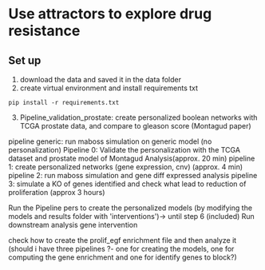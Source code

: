 # Use attractors to explore drug resistance

## Set up

1. download the data and saved it in the data folder 
2. create virtual environment and install requirements txt

```
pip install -r requirements.txt
```

3. Pipeline_validation_prostate: 
create personalized boolean networks with TCGA prostate data, and compare to gleason score (Montagud paper)




pipeline generic: run maboss simulation on generic model (no personalization) 
Pipeline 0: Validate the personalization with the TCGA dataset and prostate model of Montagud Analysis(approx. 20 min)
pipeline 1: create personalized networks (gene expression, cnv) (approx. 4 min)
pipeline 2: run maboss simulation and gene diff expressed analysis
pipeline 3: simulate a KO of genes identified and check what lead to reduction of proliferation (approx 3 hours)













Run the Pipeline pers to create the personalized models (by modifying the models and results folder with 'interventions')-> until step 6 (included)
Run downstream analysis gene intervention 


check how to create the prolif_egf enrichment file and then analyze it (should i have three pipelines ?- one for creating the models, one for computing the gene enrichment and one for identify genes to block?)



